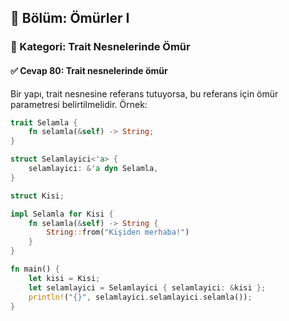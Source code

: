 ## 📘 Bölüm: Ömürler I  
### 🔹 Kategori: Trait Nesnelerinde Ömür  
#### ✅ Cevap 80: Trait nesnelerinde ömür

Bir yapı, trait nesnesine referans tutuyorsa, bu referans için ömür parametresi belirtilmelidir. Örnek:

```rust
trait Selamla {
    fn selamla(&self) -> String;
}

struct Selamlayici<'a> {
    selamlayici: &'a dyn Selamla,
}

struct Kisi;

impl Selamla for Kisi {
    fn selamla(&self) -> String {
        String::from("Kişiden merhaba!")
    }
}

fn main() {
    let kisi = Kisi;
    let selamlayici = Selamlayici { selamlayici: &kisi };
    println!("{}", selamlayici.selamlayici.selamla());
}
```

